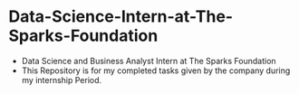 # Data-Science-Intern-at-The-Sparks-Foundation
- Data Science and Business Analyst Intern at The Sparks Foundation
- This Repository is for my completed tasks given by the company during my internship Period.
